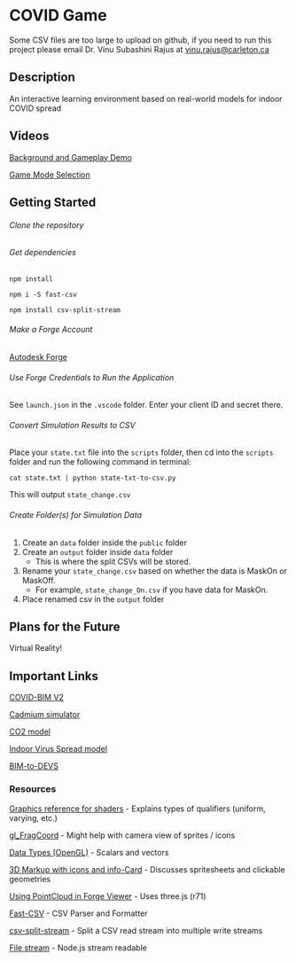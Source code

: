 # COVID Game

Some CSV files are too large to upload on github, if you need to run this project please email Dr. Vinu Subashini Rajus at vinu.rajus@carleton.ca

## Description

An interactive learning environment based on real-world models for indoor COVID spread

## Videos 

[Background and Gameplay Demo](https://www.youtube.com/watch?v=kI6jyFuAzgE&t=6s)

[Game Mode Selection](https://www.youtube.com/watch?v=9D6nE-eY9js)

## Getting Started

###### Clone the repository

###### Get dependencies

```npm install```

```npm i -S fast-csv```

```npm install csv-split-stream```

###### Make a Forge Account

[Autodesk Forge](https://forge.autodesk.com/)

###### Use Forge Credentials to Run the Application

See ```launch.json``` in the ```.vscode``` folder. Enter your client ID and secret there. 

###### Convert Simulation Results to CSV
Place your ```state.txt``` file into the ```scripts``` folder, then cd into the ```scripts``` folder and run the following command in terminal:

```cat state.txt | python state-txt-to-csv.py```

This will output ```state_change.csv```

###### Create Folder(s) for Simulation Data
1. Create an ```data``` folder inside the ``public`` folder
2. Create an ```output``` folder inside ```data``` folder 
   -  This is where the split CSVs will be stored.
3. Rename your ```state_change.csv``` based on whether the data is MaskOn or MaskOff. 
   - For example, ```state_change_On.csv``` if you have data for MaskOn.
4. Place renamed csv in the ```output``` folder

## Plans for the Future

Virtual Reality! 

## Important Links

[COVID-BIM V2](https://github.com/SimulationEverywhere-Models/COVID-BIM/tree/COVID-BIM-V2)

[Cadmium simulator](https://github.com/SimulationEverywhere/Cell-DEVS-Cadmium-Simulation-Environment)

[CO2 model](https://github.com/SimulationEverywhere-Models/Cell-DEVS-CO2_spread_computer_lab)

[Indoor Virus Spread model](https://github.com/SimulationEverywhere-Models/indoor_virus_spread)

[BIM-to-DEVS](https://github.com/SimulationEverywhere/BIM-to-DEVS/tree/master)

### Resources

[Graphics reference for shaders](http://what-when-how.com/Tutorial/topic-1779u1aung/Three-js-277.html) - Explains types of qualifiers (uniform, varying, etc.)

[gl_FragCoord](https://www.khronos.org/registry/OpenGL-Refpages/gl4/html/gl_FragCoord.xhtml) - Might help with camera view of sprites / icons

[Data Types (OpenGL)](https://www.khronos.org/opengl/wiki/Data_Type_(GLSL)https://www.khronos.org/opengl/wiki/Data_Type_(GLSL)) - Scalars and vectors

[3D Markup with icons and info-Card](https://forge.autodesk.com/blog/3d-markup-icons-and-info-card) - Discusses spritesheets and clickable geometries

[Using PointCloud in Forge Viewer](https://forge.autodesk.com/blog/using-pointcloud-forge-viewer) - Uses three.js (r71)

[Fast-CSV](https://c2fo.io/fast-csv/) - CSV Parser and Formatter

[csv-split-stream](https://www.npmjs.com/package/csv-split-stream) - Split a CSV read stream into multiple write streams

[File stream](https://nodejs.org/api/stream.html#stream_readable_pause) - Node.js stream readable
